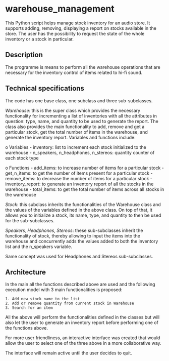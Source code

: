 # warehouse_management

This Python script helps manage stock inventory for an audio store. It supports adding, removing, displaying a report on stocks available in the store. The user has the possibility to request the state of the whole inventory or a stock in particular.

## Description
The programme is means to perform all the warehouse operations that are necessary for the inventory control of items related to hi-fi sound.

## Technical specifications
The code has one base class, one subclass and three sub-subclasses.

_Warehouse_: this is the super class which provides the necessary functionality for incrementing a list of inventories with all the attributes in question: type, name, and quantity to be used to generate the report. The class also provides the main functionality to add, remove and get a particular stock, get the total number of items in the warehouse, and generate the inventory report. Variables and functions include:

o Variables
    - inventory: list to increment each stock initialized to the warehouse
    - n_speakers, n_headphones, n_stereos: quantity counter of each stock type

o Functions
    -        add_items: to increase number of items for a particular stock
    -      get_n_items: to get the number of items present for a particular stock
    -     remove_items: to decrease the number of items for a particular stock
    - inventory_report: to generate an inventory report of all the stocks in the warehouse
    -      total_items: to get the total number of items across all stocks in the warehouse
    
_Stock_: this subclass inherits the functionalities of the Warehouse class and the values of the variables defined in the above class. On top of that, it allows you to initialize a stock, its name, type, and quantity to then be used for the sub-subclasses.

_Speakers, Headphones, Stereos_: these sub-subclasses inherit the functionality of stock, thereby allowing to input the items into the warehouse and concurrently adds the values added to both the inventory list and the n_speakers variable.

Same concept was used for Headphones and Stereos sub-subclasses.

## Architecture
In the main all the functions described above are used and the following execution model with 3 main functionalities is proposed:

    1. Add new stock name to the list
    2. Add or remove quantity from current stock in Warehouse
    3. Search for an item
    
All the above will perform the functionalities defined in the classes but will also let the user to generate an inventory report before performing one of the functions above.

For more user friendliness, an interactive interface was created that would allow the user to select one of the three above in a more collaborative way.

The interface will remain active until the user decides to quit.
